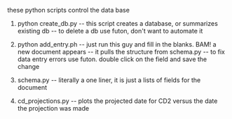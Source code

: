 these python scripts control the data base

1) python create_db.py  -- this script creates a database, or summarizes existing db
   	  		-- to delete a db use futon, don't want to automate it

2) python add_entry.ph  -- just run this guy and fill in the blanks. BAM! a new document appears
   	  		-- it pulls the structure from schema.py
			-- to fix data entry errors use futon. double click on the field and save the change

3) schema.py            -- literally a one liner, it is just a lists of fields for the document

4) cd_projections.py	-- plots the projected date for CD2 versus the date the projection was made

